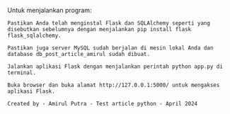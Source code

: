 Untuk menjalankan program:

    Pastikan Anda telah menginstal Flask dan SQLAlchemy seperti yang disebutkan sebelumnya dengan menjalankan pip install flask flask_sqlalchemy.

    Pastikan juga server MySQL sudah berjalan di mesin lokal Anda dan database db_post_article_amirul sudah dibuat.

    Jalankan aplikasi Flask dengan menjalankan perintah python app.py di terminal.

    Buka browser dan buka alamat http://127.0.0.1:5000/ untuk mengakses aplikasi Flask.

    Created by - Amirul Putra - Test article python - April 2024
